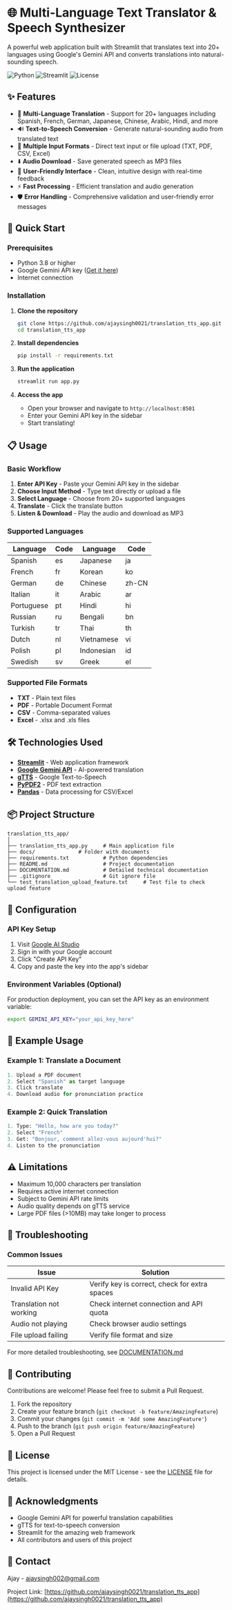 # 🌐 Multi-Language Text Translator & Speech Synthesizer

A powerful web application built with Streamlit that translates text into 20+ languages using Google's Gemini API and converts translations into natural-sounding speech.

![Python](https://img.shields.io/badge/python-v3.8+-blue.svg)
![Streamlit](https://img.shields.io/badge/streamlit-v1.29.0-red.svg)
![License](https://img.shields.io/badge/license-MIT-green.svg)

## ✨ Features

- 🔄 **Multi-Language Translation** - Support for 20+ languages including Spanish, French, German, Japanese, Chinese, Arabic, Hindi, and more
- 🔊 **Text-to-Speech Conversion** - Generate natural-sounding audio from translated text
- 📁 **Multiple Input Formats** - Direct text input or file upload (TXT, PDF, CSV, Excel)
- ⬇️ **Audio Download** - Save generated speech as MP3 files
- 🎨 **User-Friendly Interface** - Clean, intuitive design with real-time feedback
- ⚡ **Fast Processing** - Efficient translation and audio generation
- 🛡️ **Error Handling** - Comprehensive validation and user-friendly error messages

## 🚀 Quick Start

### Prerequisites

- Python 3.8 or higher
- Google Gemini API key ([Get it here](https://makersuite.google.com/app/apikey))
- Internet connection

### Installation

1. **Clone the repository**
   ```bash
   git clone https://github.com/ajaysingh0021/translation_tts_app.git
   cd translation_tts_app
   ```

2. **Install dependencies**
   ```bash
   pip install -r requirements.txt
   ```

3. **Run the application**
   ```bash
   streamlit run app.py
   ```

4. **Access the app**
   - Open your browser and navigate to `http://localhost:8501`
   - Enter your Gemini API key in the sidebar
   - Start translating!

## 📋 Usage

### Basic Workflow

1. **Enter API Key** - Paste your Gemini API key in the sidebar
2. **Choose Input Method** - Type text directly or upload a file
3. **Select Language** - Choose from 20+ supported languages
4. **Translate** - Click the translate button
5. **Listen & Download** - Play the audio and download as MP3

### Supported Languages

| Language | Code | Language | Code |
|----------|------|----------|------|
| Spanish | es | Japanese | ja |
| French | fr | Korean | ko |
| German | de | Chinese | zh-CN |
| Italian | it | Arabic | ar |
| Portuguese | pt | Hindi | hi |
| Russian | ru | Bengali | bn |
| Turkish | tr | Thai | th |
| Dutch | nl | Vietnamese | vi |
| Polish | pl | Indonesian | id |
| Swedish | sv | Greek | el |

### Supported File Formats

- **TXT** - Plain text files
- **PDF** - Portable Document Format
- **CSV** - Comma-separated values
- **Excel** - .xlsx and .xls files

## 🛠️ Technologies Used

- **[Streamlit](https://streamlit.io/)** - Web application framework
- **[Google Gemini API](https://ai.google.dev/)** - AI-powered translation
- **[gTTS](https://gtts.readthedocs.io/)** - Google Text-to-Speech
- **[PyPDF2](https://pypdf2.readthedocs.io/)** - PDF text extraction
- **[Pandas](https://pandas.pydata.org/)** - Data processing for CSV/Excel

## 📦 Project Structure

```
translation_tts_app/
│
├── translation_tts_app.py     # Main application file
├── docs/		       # Folder with documents
├── requirements.txt           # Python dependencies
├── README.md                  # Project documentation
├── DOCUMENTATION.md           # Detailed technical documentation
├── .gitignore                 # Git ignore file
└── test_translation_upload_feature.txt     # Test file to check upload feature

```

## 🔧 Configuration

### API Key Setup

1. Visit [Google AI Studio](https://aistudio.google.com/app/api-keys)
2. Sign in with your Google account
3. Click "Create API Key"
4. Copy and paste the key into the app's sidebar

### Environment Variables (Optional)

For production deployment, you can set the API key as an environment variable:

```bash
export GEMINI_API_KEY="your_api_key_here"
```

## 📝 Example Usage

### Example 1: Translate a Document
```python
1. Upload a PDF document
2. Select "Spanish" as target language
3. Click translate
4. Download audio for pronunciation practice
```

### Example 2: Quick Translation
```python
1. Type: "Hello, how are you today?"
2. Select "French"
3. Get: "Bonjour, comment allez-vous aujourd'hui?"
4. Listen to the pronunciation
```

## ⚠️ Limitations

- Maximum 10,000 characters per translation
- Requires active internet connection
- Subject to Gemini API rate limits
- Audio quality depends on gTTS service
- Large PDF files (>10MB) may take longer to process

## 🐛 Troubleshooting

### Common Issues

| Issue | Solution |
|-------|----------|
| Invalid API Key | Verify key is correct, check for extra spaces |
| Translation not working | Check internet connection and API quota |
| Audio not playing | Check browser audio settings |
| File upload failing | Verify file format and size |

For more detailed troubleshooting, see [DOCUMENTATION.md](DOCUMENTATION.md)

## 🤝 Contributing

Contributions are welcome! Please feel free to submit a Pull Request.

1. Fork the repository
2. Create your feature branch (`git checkout -b feature/AmazingFeature`)
3. Commit your changes (`git commit -m 'Add some AmazingFeature'`)
4. Push to the branch (`git push origin feature/AmazingFeature`)
5. Open a Pull Request

## 📄 License

This project is licensed under the MIT License - see the [LICENSE](LICENSE) file for details.

## 🙏 Acknowledgments

- Google Gemini API for powerful translation capabilities
- gTTS for text-to-speech conversion
- Streamlit for the amazing web framework
- All contributors and users of this project

## 📧 Contact

Ajay - ajaysingh002@gmail.com

Project Link: [https://github.com/ajaysingh0021/translation_tts_app](https://github.com/ajaysingh0021/translation_tts_app)


